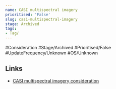 ```yaml
---
name: CASI multispectral imagery
prioritised: 'False'
slug: casi-multispectral-imagery
stage: Archived
tags:
- Tag/
---
```


#Consideration #Stage/Archived #Prioritised/False #UpdateFrequency/Unknown #OS/Unknown



## Links

* [CASI multispectral imagery consideration](https://design.planning.data.gov.uk/planning-consideration/casi-multispectral-imagery)